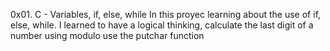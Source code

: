 0x01. C - Variables, if, else, while
In this proyec learning about the use of if, else, while.
I learned to have a logical thinking, calculate the last digit of a number using modulo
use the putchar function
